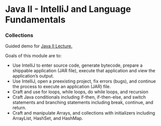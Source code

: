 # Java II - IntelliJ and Language Fundamentals
### Collections

Guided demo for [Java II Lecture.](./Java-II.pdf)

Goals of this module are to:
- Use IntelliJ to enter source code, generate bytecode, prepare a shippable application (JAR file), execute that
  application and view the application’s output.
- Use IntelliJ, open a preexisting project, fix errors (bugs), and continue the process to execute an application (JAR)
  file.
- Craft and use for loops, while loops, do while loops, and recursion
- Craft Java conditionals including if-then, if-then-else, and switch statements and branching statements including break,
  continue, and return.
- Craft and manipulate Arrays, and collections with initializers including ArrayList, HashSet, and HashMap.